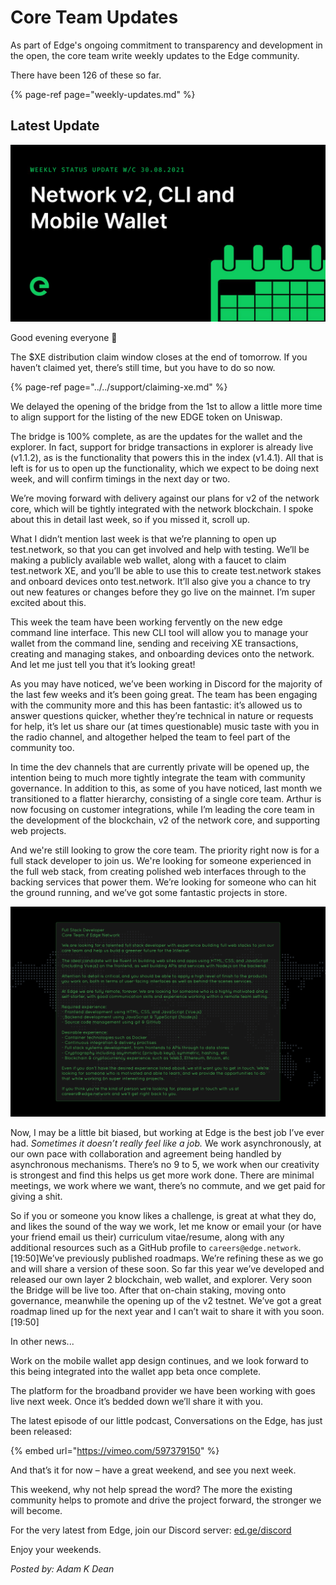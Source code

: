 # Core Team Updates

As part of Edge's ongoing commitment to transparency and development in the open, the core team write weekly updates to the Edge community.

There have been 126 of these so far.

{% page-ref page="weekly-updates.md" %}

## Latest Update

![](../../.gitbook/assets/weeklyupdate300821.png)

Good evening everyone 👋

The $XE distribution claim window closes at the end of tomorrow. If you haven’t claimed yet, there’s still time, but you have to do so now.

{% page-ref page="../../support/claiming-xe.md" %}

We delayed the opening of the bridge from the 1st to allow a little more time to align support for the listing of the new EDGE token on Uniswap.

The bridge is 100% complete, as are the updates for the wallet and the explorer. In fact, support for bridge transactions in explorer is already live \(v1.1.2\), as is the functionality that powers this in the index \(v1.4.1\). All that is left is for us to open up the functionality, which we expect to be doing next week, and will confirm timings in the next day or two.

We’re moving forward with delivery against our plans for v2 of the network core, which will be tightly integrated with the network blockchain. I spoke about this in detail last week, so if you missed it, scroll up.

What I didn’t mention last week is that we’re planning to open up test.network, so that you can get involved and help with testing. We’ll be making a publicly available web wallet, along with a faucet to claim test.network XE, and you’ll be able to use this to create test.network stakes and onboard devices onto test.network. It’ll also give you a chance to try out new features or changes before they go live on the mainnet. I’m super excited about this.

This week the team have been working fervently on the new edge command line interface. This new CLI tool will allow you to manage your wallet from the command line, sending and receiving XE transactions, creating and managing stakes, and onboarding devices onto the network. And let me just tell you that it’s looking great!

As you may have noticed, we’ve been working in Discord for the majority of the last few weeks and it’s been going great. The team has been engaging with the community more and this has been fantastic: it’s allowed us to answer questions quicker, whether they’re technical in nature or requests for help, it’s let us share our \(at times questionable\) music taste with you in the radio channel, and altogether helped the team to feel part of the community too.

In time the dev channels that are currently private will be opened up, the intention being to much more tightly integrate the team with community governance. In addition to this, as some of you have noticed, last month we transitioned to a flatter hierarchy, consisting of a single core team. Arthur is now focusing on customer integrations, while I’m leading the core team in the development of the blockchain, v2 of the network core, and supporting web projects.

And we're still looking to grow the core team. The priority right now is for a full stack developer to join us. We're looking for someone experienced in the full web stack, from creating polished web interfaces through to the backing services that power them. We’re looking for someone who can hit the ground running, and we’ve got some fantastic projects in store.

![](../../.gitbook/assets/jobopenings.png)

Now, I may be a little bit biased, but working at Edge is the best job I’ve ever had. _Sometimes it doesn’t really feel like a job._ We work asynchronously, at our own pace with collaboration and agreement being handled by asynchronous mechanisms. There’s no 9 to 5, we work when our creativity is strongest and find this helps us get more work done. There are minimal meetings, we work where we want, there’s no commute, and we get paid for giving a shit.

So if you or someone you know likes a challenge, is great at what they do, and likes the sound of the way we work, let me know or email your \(or have your friend email us their\) curriculum vitae/resume, along with any additional resources such as a GitHub profile to `careers@edge.network`.\[19:50\]We’ve previously published roadmaps. We’re refining these as we go and will share a version of these soon. So far this year we’ve developed and released our own layer 2 blockchain, web wallet, and explorer. Very soon the Bridge will be live too. After that on-chain staking, moving onto governance, meanwhile the opening up of the v2 testnet. We’ve got a great roadmap lined up for the next year and I can’t wait to share it with you soon.\[19:50\]  
  
In other news...

Work on the mobile wallet app design continues, and we look forward to this being integrated into the wallet app beta once complete.

The platform for the broadband provider we have been working with goes live next week. Once it’s bedded down we’ll share it with you.

The latest episode of our little podcast, Conversations on the Edge, has just been released:

{% embed url="https://vimeo.com/597379150" %}

And that’s it for now – have a great weekend, and see you next week.

This weekend, why not help spread the word? The more the existing community helps to promote and drive the project forward, the stronger we will become.

For the very latest from Edge, join our Discord server: [ed.ge/discord](https://ed.ge/discord)

Enjoy your weekends.

_Posted by: Adam K Dean_

